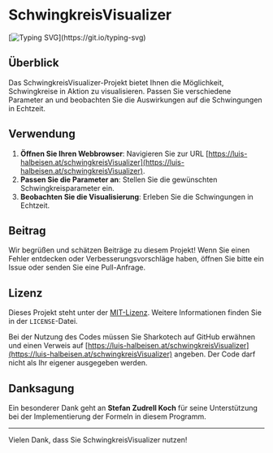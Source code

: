 # SchwingkreisVisualizer

[![Typing SVG](https://readme-typing-svg.demolab.com?font=&weight=900&size=24&pause=1000&random=false&width=435&lines=Willkommen+zum;+SchwingkreisVisualizer-Projekt!)](https://git.io/typing-svg)

## Überblick

Das SchwingkreisVisualizer-Projekt bietet Ihnen die Möglichkeit, Schwingkreise in Aktion zu visualisieren. Passen Sie verschiedene Parameter an und beobachten Sie die Auswirkungen auf die Schwingungen in Echtzeit.

## Verwendung

1. **Öffnen Sie Ihren Webbrowser**: Navigieren Sie zur URL [https://luis-halbeisen.at/schwingkreisVisualizer](https://luis-halbeisen.at/schwingkreisVisualizer).
2. **Passen Sie die Parameter an**: Stellen Sie die gewünschten Schwingkreisparameter ein.
3. **Beobachten Sie die Visualisierung**: Erleben Sie die Schwingungen in Echtzeit.

## Beitrag

Wir begrüßen und schätzen Beiträge zu diesem Projekt! Wenn Sie einen Fehler entdecken oder Verbesserungsvorschläge haben, öffnen Sie bitte ein Issue oder senden Sie eine Pull-Anfrage.

## Lizenz

Dieses Projekt steht unter der [MIT-Lizenz](https://opensource.org/licenses/MIT). Weitere Informationen finden Sie in der `LICENSE`-Datei.

Bei der Nutzung des Codes müssen Sie Sharkotech auf GitHub erwähnen und einen Verweis auf [https://luis-halbeisen.at/schwingkreisVisualizer](https://luis-halbeisen.at/schwingkreisVisualizer) angeben. Der Code darf nicht als Ihr eigener ausgegeben werden.

## Danksagung

Ein besonderer Dank geht an **Stefan Zudrell Koch** für seine Unterstützung bei der Implementierung der Formeln in diesem Programm.

---

Vielen Dank, dass Sie SchwingkreisVisualizer nutzen!
